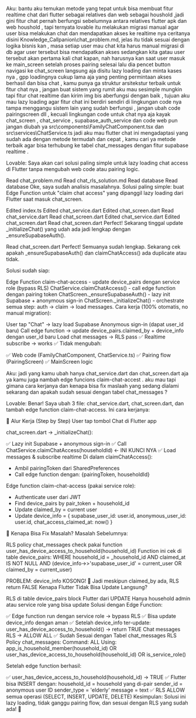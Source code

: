 Aku:
bantu aku temukan metode yang tepat untuk bisa membuat fitur realtime chat dari flutter sebagai relatives dan web sebagai houshold ,jadi gini fitur chat pernah berfungsi sebelumnya antara relatives flutter apk dan web houshold , tapi ternyata lovable itu melakukan migrasi manual agar user bisa melakukan chat dan mendapatkan akses ke realtime nya ceritanya disini Knowledge_Callpanion\chat_problem.md, jelas itu tidak sesuai dengan logika bisnis kan , masa setiap user mau chat kita harus manual migrasi di db agar user tersebut bisa mendapatkan akses sedangkan kita gatau user tersebut akan pertama kali chat kapan, nah harusnya kan saat user masuk ke main_screen setelah proses pairing selesai lalu dia pencet button navigasi ke chat_screen langsung aja disitu lazy loading dan minta kases nya , gpp loadingnya cukup lama aja yang penting permintaan akses berhasil dan bisa chat , kamu punya ga struktur arsitekstur terbaik untuk fitur chat nya , jangan buat sistem yang rumit aku mau sesimple mungkin tapi fitur chat realtime dan kirim img bis aberfungsi dengan baik , tujuan aku mau lazy loading agar fitur chat ini berdiri sendiri di lingkungan code nya tampa menggangu sistem lain yang sudah berfungsi , jangan ubah code pairingscreen dll , kecuali lingkungan code untuk chat nya aja kayak chat_screen , chat_service , supabase_auth_service dan code web pun jangan diubah ya src\components\FamilyChatComponent.tsx dan src\services\ChatService.ts jadi aku mau flutter chat ini mengadaptasi yang sudah ada dengan metode termudah dan cepat , kamu cari ya metode terbaik agar bisa terhubung ke tabel chat_messages dengan fitur supabase realtime .

Lovable:
Saya akan cari solusi paling simple untuk lazy loading chat access di Flutter tanpa mengubah web code atau pairing logic.

Read
chat_problem.md
Read
chat_rls_solution.md
Read database
Read database
Oke, saya sudah analisis masalahnya. Solusi paling simple: buat Edge Function untuk "claim chat access" yang dipanggil lazy loading dari Flutter saat masuk chat_screen.

Edited
index.ts
Edited
chat_service.dart
Edited
chat_screen.dart
Read
chat_service.dart
Read
chat_screen.dart
Edited
chat_service.dart
Edited
chat_screen.dart
Read
chat_screen.dart
Perfect! Sekarang tinggal update _initializeChat() yang udah ada jadi lengkap dengan _ensureSupabaseAuth().

Read
chat_screen.dart
Perfect! Semuanya sudah lengkap. Sekarang cek apakah _ensureSupabaseAuth() dan claimChatAccess() ada duplicate atau tidak.

Solusi sudah siap:

Edge Function claim-chat-access - update device_pairs dengan service role (bypass RLS)
ChatService.claimChatAccess() - call edge function dengan pairing token
ChatScreen._ensureSupabaseAuth() - lazy init Supabase + anonymous sign-in
ChatScreen._initializeChat() - orchestrate semua step: auth → claim → load messages.
Cara kerja (100% otomatis, no manual migration):

User tap "Chat" → lazy load Supabase
Anonymous sign-in (dapat user_id baru)
Call edge function → update device_pairs.claimed_by + device_info dengan user_id baru
Load chat messages → RLS pass ✅
Realtime subscribe → works ✅
Tidak mengubah:

✅ Web code (FamilyChatComponent, ChatService.ts)
✅ Pairing flow (PairingScreen)
✅ MainScreen logic

Aku:
jadi yang kamu ubah hanya chat_service.dart dan chat_screen.dart aja ya kamu juga nambah edge funcions claim-chat-accest . aku mau tapi gimana cara kerjanya dan kenapa bisa fix maslaah yang sedang dialami sekarang dan apakah sudah sesuai dengan tabel chat_messages ?

Lovable:
Benar! Saya ubah 3 file: chat_service.dart, chat_screen.dart, dan tambah edge function claim-chat-access. Ini cara kerjanya:

🔄 Alur Kerja (Step by Step)
User tap tombol Chat di Flutter app

chat_screen.dart → _initializeChat():

✅ Lazy init Supabase + anonymous sign-in
✅ Call ChatService.claimChatAccess(householdId) ← INI KUNCI NYA
✅ Load messages & subscribe realtime
Di dalam claimChatAccess():
- Ambil pairingToken dari SharedPreferences
- Call edge function dengan: {pairingToken, householdId}

Edge function claim-chat-access (pakai service role):

- Authenticate user dari JWT
- Find device_pairs by pair_token + household_id
- Update claimed_by = current user
- Update device_info = {
    supabase_user_id: user.id,
    anonymous_user_id: user.id,
    chat_access_claimed_at: now()
  }


🎯 Kenapa Bisa Fix Masalah?
Masalah Sebelumnya:

RLS policy chat_messages check pakai function user_has_device_access_to_household(household_id)
Function ini cek di table device_pairs:
WHERE household_id = _household_id
  AND claimed_at IS NOT NULL
  AND (device_info->>'supabase_user_id' = current_user 
       OR claimed_by = current_user)

PROBLEM: device_info KOSONG! 🚫
Jadi meskipun claimed_by ada, RLS return FALSE
Kenapa Flutter Tidak Bisa Update Langsung?

RLS di table device_pairs block Flutter dari UPDATE
Hanya household admin atau service role yang bisa update
Solusi dengan Edge Function:

✅ Edge function run dengan service role → bypass RLS
✅ Bisa update device_info dengan aman
✅ Setelah device_info ter-update:
user_has_device_access_to_household() → return TRUE
Chat messages RLS → ALLOW ALL
✅ Sudah Sesuai dengan Tabel chat_messages
RLS Policy chat_messages:
Command: ALL
Using: app_is_household_member(household_id) 
    OR user_has_device_access_to_household(household_id) 
    OR is_service_role()

Setelah edge function berhasil:

✅ user_has_device_access_to_household(household_id) → TRUE
✅ Flutter bisa INSERT dengan:
household_id = household yang di-pair
sender_id = anonymous user ID
sender_type = 'elderly'
message = text
✅ RLS ALLOW semua operasi (SELECT, INSERT, UPDATE, DELETE)
Kesimpulan: Solusi ini lazy loading, tidak ganggu pairing flow, dan sesuai dengan RLS yang sudah ada! 🎉
